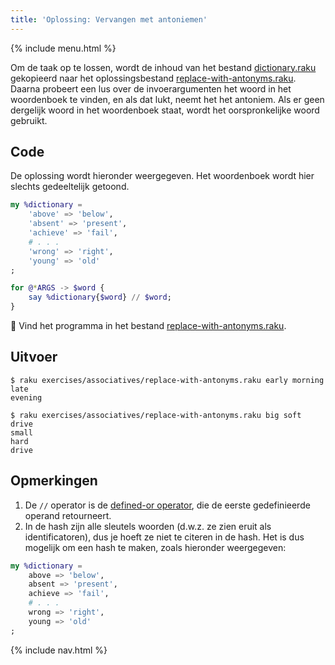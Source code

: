 ```yaml
---
title: 'Oplossing: Vervangen met antoniemen'
---
```


{% include menu.html %}

Om de taak op te lossen, wordt de inhoud van het bestand [dictionary.raku](https://github.com/ash/raku-course/blob/master/essentials/associatives/exercises/replace-with-antonyms/dictionary.raku) gekopieerd naar het oplossingsbestand [replace-with-antonyms.raku](https://github.com/ash/raku-course/blob/master/exercises/associatives/replace-with-antonyms.raku). Daarna probeert een lus over de invoerargumenten het woord in het woordenboek te vinden, en als dat lukt, neemt het het antoniem. Als er geen dergelijk woord in het woordenboek staat, wordt het oorspronkelijke woord gebruikt.

## Code

De oplossing wordt hieronder weergegeven. Het woordenboek wordt hier slechts gedeeltelijk getoond.

```raku
my %dictionary =
    'above' => 'below',
    'absent' => 'present',
    'achieve' => 'fail',
    # . . .
    'wrong' => 'right',
    'young' => 'old'    
;

for @*ARGS -> $word {
    say %dictionary{$word} // $word;
}
```

🦋 Vind het programma in het bestand [replace-with-antonyms.raku](https://github.com/ash/raku-course/blob/master/exercises/associatives/replace-with-antonyms.raku).

## Uitvoer

```console
$ raku exercises/associatives/replace-with-antonyms.raku early morning
late
evening

$ raku exercises/associatives/replace-with-antonyms.raku big soft drive
small
hard
drive
```

## Opmerkingen

1. De `//` operator is de [defined-or operator](/nl/essentials/scalar-variables/defined-or-operator), die de eerste gedefinieerde operand retourneert.
1. In de hash zijn alle sleutels woorden (d.w.z. ze zien eruit als identificatoren), dus je hoeft ze niet te citeren in de hash. Het is dus mogelijk om een hash te maken, zoals hieronder weergegeven:

```raku
my %dictionary =
    above => 'below',
    absent => 'present',
    achieve => 'fail',
    # . . .
    wrong => 'right',
    young => 'old'    
;
```

{% include nav.html %}